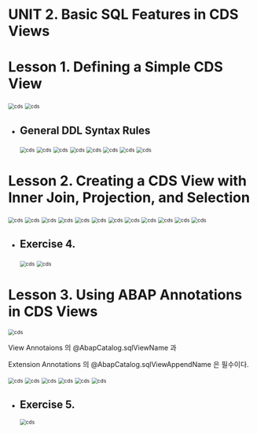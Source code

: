 # UNIT 2. Basic SQL Features in CDS Views





# Lesson 1. Defining a Simple CDS View



<img src="img/cds55.png" alt="cds" style="zoom:75%;" />

<img src="img/cds56.png" alt="cds" style="zoom:75%;" />



* ## General DDL Syntax Rules

  <img src="img/cds57.png" alt="cds" style="zoom:75%;" />

  <img src="img/cds58.png" alt="cds" style="zoom:75%;" />

  <img src="img/cds59.png" alt="cds" style="zoom:75%;" />

  <img src="img/cds60.png" alt="cds" style="zoom:75%;" />

  <img src="img/cds61.png" alt="cds" style="zoom:75%;" />

  <img src="img/cds62.png" alt="cds" style="zoom:75%;" />

  <img src="img/cds63.png" alt="cds" style="zoom:75%;" />

  <img src="img/cds64.png" alt="cds" style="zoom:75%;" />

  

  

  



# Lesson 2. Creating a CDS View with Inner Join, Projection, and Selection

<img src="img/cds65.png" alt="cds" style="zoom:75%;" />

<img src="img/cds66.png" alt="cds" style="zoom:75%;" />

<img src="img/cds67.png" alt="cds" style="zoom:75%;" />

<img src="img/cds68.png" alt="cds" style="zoom:75%;" />





<img src="img/cds69.png" alt="cds" style="zoom:75%;" />

<img src="img/cds70.png" alt="cds" style="zoom:75%;" />

<img src="img/cds71.png" alt="cds" style="zoom:75%;" />

<img src="img/cds72.png" alt="cds" style="zoom:75%;" />

<img src="img/cds76.png" alt="cds" style="zoom:75%;" />

<img src="img/cds73.png" alt="cds" style="zoom:75%;" />

<img src="img/cds74.png" alt="cds" style="zoom:75%;" />

<img src="img/cds75.png" alt="cds" style="zoom:75%;" />







* ## Exercise 4. 

  <img src="img/cds77'.png" alt="cds" style="zoom:75%;" />

  <img src="img/cds78.png" alt="cds" style="zoom:75%;" />



# Lesson 3. Using ABAP Annotations in CDS Views





<img src="img/cds79.png" alt="cds" style="zoom:75%;" />

View Annotaions 의 @AbapCatalog.sqlViewName 과

Extension Annotations 의 @AbapCatalog.sqlViewAppendName 은 필수이다.



<img src="img/cds80.png" alt="cds" style="zoom:75%;" />

<img src="img/cds81.png" alt="cds" style="zoom:75%;" />

<img src="img/cds82.png" alt="cds" style="zoom:75%;" />

<img src="img/cds83.jpg" alt="cds" style="zoom:75%;" />

<img src="img/cds84.png" alt="cds" style="zoom:75%;" />

<img src="img/cds85.png" alt="cds" style="zoom:75%;" />



* ## Exercise 5. 

  <img src="img/cds86.png" alt="cds" style="zoom:75%;" />
